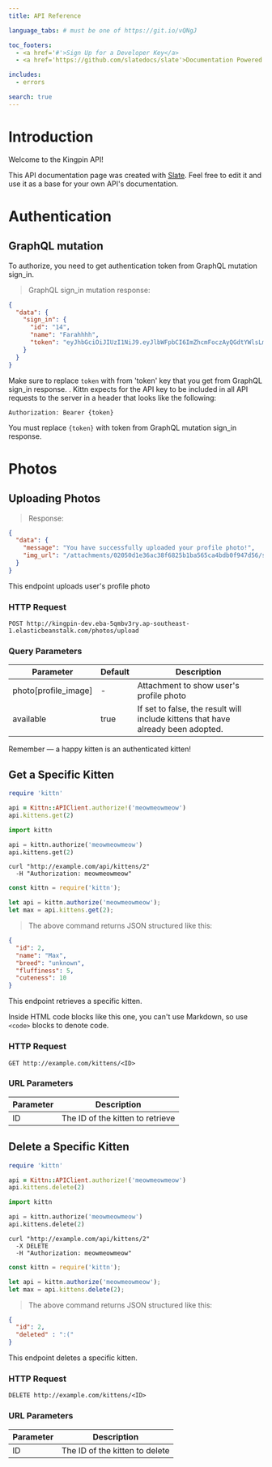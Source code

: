 ```yaml
---
title: API Reference

language_tabs: # must be one of https://git.io/vQNgJ

toc_footers:
  - <a href='#'>Sign Up for a Developer Key</a>
  - <a href='https://github.com/slatedocs/slate'>Documentation Powered by Slate</a>

includes:
  - errors

search: true
---
```


# Introduction

Welcome to the Kingpin API!

This API documentation page was created with [Slate](https://github.com/slatedocs/slate). Feel free to edit it and use it as a base for your own API's documentation.

# Authentication

## GraphQL mutation 

To authorize, you need to get authentication token from GraphQL mutation sign_in. 


> GraphQL sign_in mutation response:

```json
{
  "data": {
    "sign_in": {
      "id": "14",
      "name": "Farahhhh",
      "token": "eyJhbGciOiJIUzI1NiJ9.eyJlbWFpbCI6ImZhcmFoczAyQGdtYWlsLmNvbSIsImV4cCI6MTkwMTI2NjE4NX0.-sdBaSGju0k8T8CuEEx3iY4aCk5iyTVWFQfih9V5HOI"
    }
  }
}
```
Make sure to replace `token` with from 'token' key that you get from GraphQL sign_in response.
.
Kittn expects for the API key to be included in all API requests to the server in a header that looks like the following:

`Authorization: Bearer {token}`

<aside class="notice">
You must replace <code>{token}</code> with token from GraphQL mutation sign_in response.
</aside>


# Photos

## Uploading Photos

<!-- ```ruby
require 'kittn'

api = Kittn::APIClient.authorize!('Bearer {token}')
api.kittens.get
```

```python
import kittn

api = kittn.authorize('meowmeowmeow')
api.kittens.get()
```

```shell
curl "http://example.com/api/kittens"
  -H "Authorization: meowmeowmeow"
```

```javascript
const kittn = require('kittn');

let api = kittn.authorize('meowmeowmeow');
let kittens = api.kittens.get();
``` -->

> Response:

```json
{
  "data": {
    "message": "You have successfully uploaded your profile photo!",
    "img_url": "/attachments/02050d1e36ac38f6825b1ba565ca4bdb0f947d56/store/fill/100/100/1d30ea228ee32bbcd3374722fb0c7f0423acc4719f90f01e509ce29387a9/profile_image"
  }
}
```

This endpoint uploads user's profile photo

### HTTP Request

`POST http://kingpin-dev.eba-5qmbv3ry.ap-southeast-1.elasticbeanstalk.com/photos/upload`

### Query Parameters

Parameter | Default | Description
--------- | ------- | -----------
photo[profile_image] | - | Attachment to show user's profile photo
available | true | If set to false, the result will include kittens that have already been adopted.

<aside class="success">
Remember — a happy kitten is an authenticated kitten!
</aside>

## Get a Specific Kitten

```ruby
require 'kittn'

api = Kittn::APIClient.authorize!('meowmeowmeow')
api.kittens.get(2)
```

```python
import kittn

api = kittn.authorize('meowmeowmeow')
api.kittens.get(2)
```

```shell
curl "http://example.com/api/kittens/2"
  -H "Authorization: meowmeowmeow"
```

```javascript
const kittn = require('kittn');

let api = kittn.authorize('meowmeowmeow');
let max = api.kittens.get(2);
```

> The above command returns JSON structured like this:

```json
{
  "id": 2,
  "name": "Max",
  "breed": "unknown",
  "fluffiness": 5,
  "cuteness": 10
}
```

This endpoint retrieves a specific kitten.

<aside class="warning">Inside HTML code blocks like this one, you can't use Markdown, so use <code>&lt;code&gt;</code> blocks to denote code.</aside>

### HTTP Request

`GET http://example.com/kittens/<ID>`

### URL Parameters

Parameter | Description
--------- | -----------
ID | The ID of the kitten to retrieve

## Delete a Specific Kitten

```ruby
require 'kittn'

api = Kittn::APIClient.authorize!('meowmeowmeow')
api.kittens.delete(2)
```

```python
import kittn

api = kittn.authorize('meowmeowmeow')
api.kittens.delete(2)
```

```shell
curl "http://example.com/api/kittens/2"
  -X DELETE
  -H "Authorization: meowmeowmeow"
```

```javascript
const kittn = require('kittn');

let api = kittn.authorize('meowmeowmeow');
let max = api.kittens.delete(2);
```

> The above command returns JSON structured like this:

```json
{
  "id": 2,
  "deleted" : ":("
}
```

This endpoint deletes a specific kitten.

### HTTP Request

`DELETE http://example.com/kittens/<ID>`

### URL Parameters

Parameter | Description
--------- | -----------
ID | The ID of the kitten to delete

